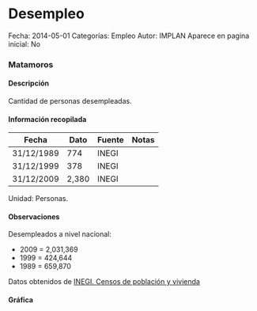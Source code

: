 Desempleo
=====

Fecha: 2014-05-01
Categorías: Empleo
Autor: IMPLAN
Aparece en pagina inicial: No

### Matamoros

#### Descripción

Cantidad de personas desempleadas.

<!-- break -->

#### Información recopilada

<table class="table table-hover table-bordered matriz">
  <thead>
    <tr><th>Fecha</th><th>Dato</th><th>Fuente</th><th>Notas</th></tr>
  </thead>
  <tbody>
    <tr><td class="centrado">31/12/1989</td><td class="derecha">774</td><td>INEGI</td><td></td></tr>
    <tr><td class="centrado">31/12/1999</td><td class="derecha">378</td><td>INEGI</td><td></td></tr>
    <tr><td class="centrado">31/12/2009</td><td class="derecha">2,380</td><td>INEGI</td><td></td></tr>
  </tbody>
</table>

Unidad: Personas.

#### Observaciones

Desempleados a nivel nacional:

- 2009 = 2,031,369
- 1999 = 424,644
- 1989 = 659,870


Datos obtenidos de [INEGI. Censos de población y vivienda](http://www.inegi.org.mx/sistemas/consulta_resultados/iter2010.aspx?c=27329&s=est)

#### Gráfica

<div id="Morrisyxyagxgf" class="grafica"></div>
  <script>
  new Morris.Line({
    element: 'Morrisyxyagxgf',
    data: [
      { fecha: '1989-12-31', dato: 774 },
      { fecha: '1999-12-31', dato: 378 },
      { fecha: '2009-12-31', dato: 2380 }
    ],
    xkey: 'fecha',
    ykeys: ['dato'],
    labels: ['Dato'],
    lineColors: ['#FF5B02'],
    xLabelFormat: function(d) {
      return d.getDate()+'/'+(d.getMonth()+1)+'/'+d.getFullYear();
    },
    dateFormat: function (ts) {
      var d = new Date(ts);
      return d.getDate() + '/' + (d.getMonth() + 1) + '/' + d.getFullYear();
    }
  });
  </script>
